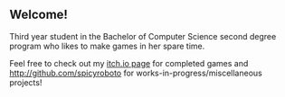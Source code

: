 ## Welcome!

Third year student in the Bachelor of Computer Science second degree program who likes to make games in her spare time.

Feel free to check out my [itch.io page](http://spicyroboto.itch.io) for completed games and <http://github.com/spicyroboto> for works-in-progress/miscellaneous projects!

